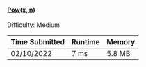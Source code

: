 #### [Pow(x, n)](https://leetcode.com/problems/powx-n/)

Difficulty: Medium

| Time Submitted | Runtime | Memory  |
|----------------|---------|---------|
| 02/10/2022     | 7 ms    | 5.8 MB  |